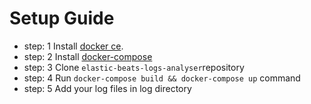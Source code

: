 # Setup Guide

+ step: 1 Install [docker ce](https://docs.docker.com/engine/installation/linux/docker-ce/ubuntu/). 
+ step: 2 Install [docker-compose](https://docs.docker.com/compose/install/#alternative-install-options)
+ step: 3 Clone `elastic-beats-logs-analyser`repository
+ step: 4 Run `docker-compose build && docker-compose up` command
+ step: 5 Add your log files in log directory